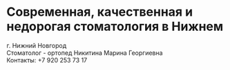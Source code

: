 # Современная, качественная и недорогая стоматология в Нижнем 

г. Нижний Новгород  
Стоматолог - ортопед Никитина Марина Георгиевна  
Контакты: +7 920 253 73 17
